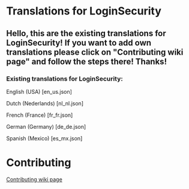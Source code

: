 # Translations for LoginSecurity

## Hello, this are the existing translations for LoginSecurity! If you want to add own translations please click on "Contributing wiki page" and follow the steps there! Thanks!

### Existing translations for LoginSecurity:

English (USA) [en_us.json]

Dutch (Nederlands) [nl_nl.json]

French (France) [fr_fr.json]

German (Germany) [de_de.json]

Spanish (Mexico) [es_mx.json]

# Contributing
[Contributing wiki page](https://github.com/lenis0012/Translations/wiki/Contribute)
